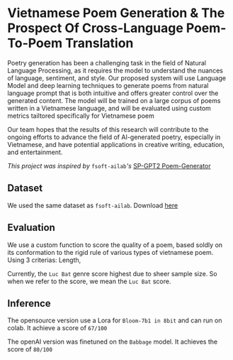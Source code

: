 # Vietnamese Poem Generation & The Prospect Of Cross-Language Poem-To-Poem Translation

Poetry generation has been a challenging task in the field of Natural Language Processing, as it requires
the model to understand the nuances of language, sentiment, and style. Our proposed system will use
Language Model and deep learning techniques to generate poems from natural language prompt that is
both intuitive and offers greater control over the generated content. The model will be trained on a large
corpus of poems written in a Vietnamese language, and will be evaluated using custom metrics tailtored
specifically for Vietnamese poem

Our team hopes that the results of this research will contribute to the ongoing efforts to advance the
field of AI-generated poetry, especially in Vietnamese, and have potential applications in creative writing,
education, and entertainment.

_This project was inspired by_ ```fsoft-ailab```_'s_ [SP-GPT2 Poem-Generator](https://github.com/fsoft-ailab/Poem-Generator)

## Dataset
We used the same dataset as ```fsoft-ailab```. Download [here](https://github.com/fsoft-ailab/Poem-Generator/raw/master/dataset/poems_dataset.zip)

## Evaluation

We use a custom function to score the quality of a poem, based soldly on its conformation to the rigid rule of various types of vietnamese poem. Using 3 criterias: Length,

Currently, the ```Luc Bat``` genre score highest due to sheer sample size. So when we refer to the score, we mean the ```Luc Bat``` score. 

## Inference

The opensource version use a Lora for ```Bloom-7b1 in 8bit``` and can run on colab. It achieve a score of ```67/100```

The openAI version was finetuned on the ```Babbage``` model. It achieves the score of ```80/100```
